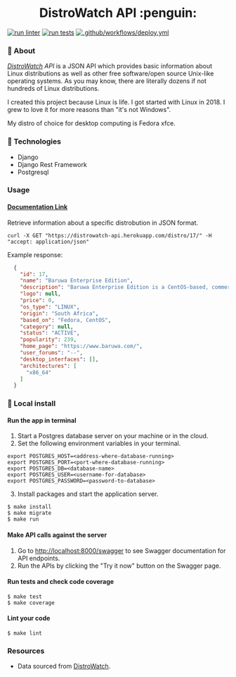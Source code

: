 <h1 align="center">DistroWatch API :penguin:</h1>

[![run linter](https://github.com/adoubleyoueye/Distrowatch_API/actions/workflows/lint.yml/badge.svg)](https://github.com/adoubleyoueye/Distrowatch_API/actions/workflows/lint.yml)
[![run tests](https://github.com/adoubleyoueye/Distrowatch_API/actions/workflows/test.yml/badge.svg)](https://github.com/adoubleyoueye/Distrowatch_API/actions/workflows/test.yml)
[![.github/workflows/deploy.yml](https://github.com/adoubleyoueye/Distrowatch_API/actions/workflows/deploy.yml/badge.svg?branch=master)](https://github.com/adoubleyoueye/Distrowatch_API/actions/workflows/deploy.yml)

### :dart: About ###

*[DistroWatch](https://distrowatch.com/) API* is a JSON API which provides basic information about Linux distributions as well as other free software/open source Unix-like operating systems. As you may know, there are literally dozens if not hundreds of Linux distributions.

I created this project because Linux is life. I got started with Linux in 2018. I grew to love it for more reasons than "it's not Windows".

My distro of choice for desktop computing is Fedora xfce.

### :triangular_ruler: Technologies ###

- Django
- Django Rest Framework
- Postgresql


### Usage 

#### [Documentation Link](https://distrowatch-api.herokuapp.com/swagger/)


Retrieve information about a specific distrobution in JSON format.

```curl -X GET "https://distrowatch-api.herokuapp.com/distro/17/" -H  "accept: application/json"``` 

Example response:
```json
  {
    "id": 17,
    "name": "Baruwa Enterprise Edition",
    "description": "Baruwa Enterprise Edition is a CentOS-based, commercial Linux distribution delivering fully-fledged mail security solutions. It provides protection from spam, viruses, phishing attempts and malware. It is designed for organizations of any size from small to medium businesses to large service providers, carriers and enterprises. Baruwa Enterprise Edition works with any standard SMTP server and it comes with automated installation and configuration management tools. The web-based management interface is implemented using web 2.0 features (AJAX) and available in over 25 languages. Also included is reporting functionality with an easy-to-use query builder and advanced search options.",
    "logo": null,
    "price": 0,
    "os_type": "LINUX",
    "origin": "South Africa",
    "based_on": "Fedora, CentOS",
    "category": null,
    "status": "ACTIVE",
    "popularity": 239,
    "home_page": "https://www.baruwa.com/",
    "user_forums": "--",
    "desktop_interfaces": [],
    "architectures": [
      "x86_64"
    ]
  }
```

### :runner: Local install

#### Run the app in terminal

1. Start a Postgres database server on your machine or in the cloud.
2. Set the following environment variables in your terminal.

```
export POSTGRES_HOST=<address-where-database-running>
export POSTGRES_PORT=<port-where-database-running>
export POSTGRES_DB=<database-name>
export POSTGRES_USER=<username-for-database>
export POSTGRES_PASSWORD=<password-to-database>
```

3. Install packages and start the application server.

```
$ make install
$ make migrate
$ make run
```

#### Make API calls against the server

1. Go to [http://localhost:8000/swagger](http://localhost:8000/swagger) to see Swagger documentation for API endpoints.
2. Run the APIs by clicking the "Try it now" button on the Swagger page.


#### Run tests and check code coverage

```
$ make test
$ make coverage
```

#### Lint your code

```
$ make lint
```

### Resources
- Data sourced from [DistroWatch](https://distrowatch.com/). 


